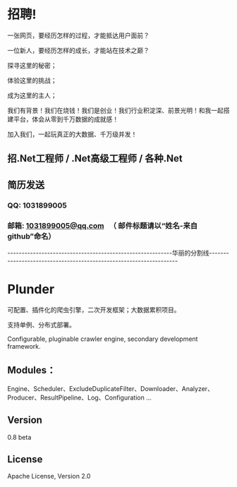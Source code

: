 # 招聘!

一张网页，要经历怎样的过程，才能抵达用户面前？

一位新人，要经历怎样的成长，才能站在技术之巅？

探寻这里的秘密；

体验这里的挑战；

成为这里的主人；

我们有背景！我们在烧钱！我们是创业！我们行业积淀深、前景光明！和我一起搭建平台，体会从零到千万数据的成就感！

加入我们，一起玩真正的大数据、千万级并发！

## 招.Net工程师 / .Net高级工程师 / 各种.Net

## 简历发送 

### QQ: 1031899005     

### 邮箱: 1031899005@qq.com   （ 邮件标题请以“姓名-来自github”命名）




----------------------------------------------------------华丽的分割线-------------------------------------------------------------------



# Plunder

可配置、插件化的爬虫引擎，二次开发框架；大数据累积项目。

支持单例、分布式部署。

Configurable, pluginable crawler engine, secondary development framework.

## Modules：

Engine、Scheduler、ExcludeDuplicateFilter、Downloader、Analyzer、Producer、ResultPipeline、Log、Configuration ...

## Version

0.8 beta

## License

Apache License, Version 2.0
